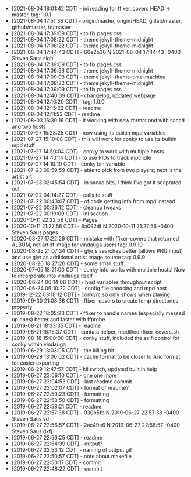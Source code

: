 * [2021-08-04 18:01:42 CDT] - ini reading for ffixer_covers HEAD -> master, tag: 1.0.1
* [2021-08-04 17:51:38 CDT] - origin/master, origin/HEAD, gitlab/master, github/master, fc/master
* [2021-08-04 17:39:09 CDT] - to fix pages css
* [2021-08-04 17:08:22 CDT] - theme jekyll-theme-midnight
* [2021-08-04 17:08:22 CDT] - theme jekyll-theme-midnight
* [2021-08-04 17:44:43 CDT] - 60e2b30 N 2021-08-04 17:44:43 -0400 Steven Saus         sigh
* [2021-08-04 17:39:09 CDT] - to fix pages css
* [2021-08-04 17:09:56 CDT] - theme jekyll-theme-midnight
* [2021-08-04 17:09:03 CDT] - theme jekyll-theme-time-machine
* [2021-08-04 17:08:22 CDT] - theme jekyll-theme-midnight
* [2021-08-04 17:39:09 CDT] - to fix pages css
* [2021-08-04 12:40:39 CDT] - changelog, updated webpage
* [2021-08-04 12:16:20 CDT] - tag: 1.0.0
* [2021-08-04 12:15:22 CDT] - readme
* [2021-08-04 12:11:53 CDT] - readme
* [2021-08-03 16:39:16 CDT] - it working with new format and with sacad and two hosts
* [2021-07-27 15:28:25 CDT] - now using its builtin mpd variables
* [2021-07-27 15:10:08 CDT] - this will work for conky to use its builtin mpd stuff
* [2021-07-27 14:50:04 CDT] - conky to work with multiple hosts
* [2021-07-27 14:43:14 CDT] - to use PIDs to track mpc idle
* [2021-07-27 14:10:19 CDT] - conky bin variable
* [2021-07-23 09:59:59 CDT] - able to pick from two players; next is the artist art
* [2021-07-23 02:45:54 CDT] - in sacad bits, I think I've got it seaprated out
* [2021-07-22 04:14:27 CDT] - calls to stuff
* [2021-07-22 00:43:07 CDT] - of code getting info from mpd instead
* [2021-07-22 00:26:12 CDT] - cleanup tweaks
* [2021-07-22 00:19:09 CDT] - ini section
* [2020-10-11 22:22:56 CDT] - Pages
* [2020-10-11 21:27:56 CDT] - 8a092df N 2020-10-11 21:27:56 -0400 Steven Saus         pages
* [2020-08-27 17:22:29 CDT] - mistake with ffixer-covers that returned ALBUM, not artist image for vindauga users tag: 0.9.10
* [2020-08-25 21:07:34 CDT] - glyr's searches better (allows PNG input) and use glyr as additional artist image source tag: 0.9.9
* [2020-08-20 18:27:26 CDT] - some small stuff
* [2020-07-05 18:21:00 CDT] - conky info works with multiple hosts! Now to incorporate into vindauga itself
* [2020-06-24 06:14:06 CDT] - host variables throughout script
* [2020-06-24 06:10:22 CDT] - config file choosing and mpd host
* [2019-12-22 03:18:12 CDT] - conkyrc so only shows when playing
* [2019-09-30 21:03:38 CDT] - ffixer_covers to create temp directories properly
* [2019-08-22 18:05:23 CDT] - ffixer to handle names (especially messed up ones) better and faster with ffprobe
* [2019-08-21 18:33:35 CDT] - readme
* [2019-08-21 18:15:37 CDT] - cantata helper, modified ffixer_covers.sh
* [2019-08-18 15:00:00 CDT] - conky stuff, included the self-control for conky within vindauga
* [2019-06-29 13:03:05 CDT] - the killing bit
* [2019-06-29 13:00:02 CDT] - cache format to be closer to Ario format for easier exporting
* [2019-06-29 12:47:57 CDT] - killswitch, updated built in help
* [2019-06-27 23:06:10 CDT] - one one more
* [2019-06-27 23:04:53 CDT] - last readme commit
* [2019-06-27 23:02:07 CDT] - format of readme?
* [2019-06-27 22:59:23 CDT] - formatting
* [2019-06-27 22:58:50 CDT] - formatting
* [2019-06-27 22:58:21 CDT] - readme
* [2019-06-27 22:57:38 CDT] - 030b5fb N 2019-06-27 22:57:38 -0400 Steven Saus         sd
* [2019-06-27 22:56:57 CDT] - 2ac49e6 N 2019-06-27 22:56:57 -0400 Steven Saus         dkfj
* [2019-06-27 22:56:25 CDT] - readme
* [2019-06-27 22:54:39 CDT] - output?
* [2019-06-27 22:53:12 CDT] - naming of output.gif
* [2019-06-27 22:50:57 CDT] - note about makefile
* [2019-06-27 22:50:17 CDT] - commit
* [2019-06-27 22:48:22 CDT] - commit
